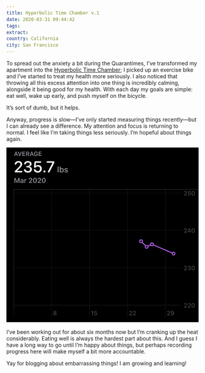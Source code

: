 ```yaml
---
title: Hyperbolic Time Chamber v.1
date: 2020-03-31 09:44:42
tags:
extract:
country: California
city: San Francisco
---
```


To spread out the anxiety a bit during the Quarantimes, I’ve transformed my apartment into the [Hyperbolic Time Chamber](https://dragonball.fandom.com/wiki/Hyperbolic_Time_Chamber); I picked up an exercise bike and I’ve started to treat my health more seriously. I also noticed that throwing all this excess attention into one thing is incredibly calming, alongside it being good for my health. With each day my goals are simple: eat well, wake up early, and push myself on the bicycle.

It’s sort of dumb, but it helps.

Anyway, progress is slow—I’ve only started measuring things recently—but I can already see a difference. My attention and focus is returning to normal. I feel like I’m taking things less seriously. I’m hopeful about things again.

![](/uploads/htc-week1.jpeg)

I’ve been working out for about six months now but I’m cranking up the heat considerably. Eating well is always the hardest part about this. And I guess I have a long way to go until I’m happy about things, but perhaps recording progress here will make myself a bit more accountable.

Yay for blogging about embarrassing things! I am growing and learning!
